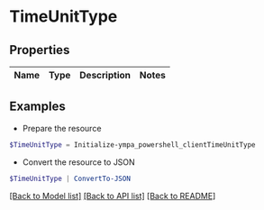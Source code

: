 # TimeUnitType
## Properties

Name | Type | Description | Notes
------------ | ------------- | ------------- | -------------

## Examples

- Prepare the resource
```powershell
$TimeUnitType = Initialize-ympa_powershell_clientTimeUnitType 
```

- Convert the resource to JSON
```powershell
$TimeUnitType | ConvertTo-JSON
```

[[Back to Model list]](../README.md#documentation-for-models) [[Back to API list]](../README.md#documentation-for-api-endpoints) [[Back to README]](../README.md)

